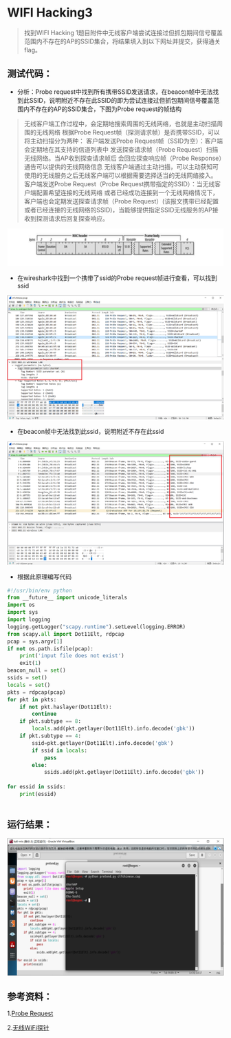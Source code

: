 # WIFI Hacking3

> 找到WIFI Hacking 1题目附件中无线客户端尝试连接过但抓包期间信号覆盖范围内不存在的AP的SSID集合，将结果填入到以下网址并提交，获得通关flag。

## 测试代码：

* 分析：Probe request中找到所有携带SSID发送请求，在beacon帧中无法找到此SSID，说明附近不存在此SSID的即为尝试连接过但抓包期间信号覆盖范围内不存在的AP的SSID集合，下图为Probe request的帧结构

> 无线客户端工作过程中，会定期地搜索周围的无线网络，也就是主动扫描周围的无线网络 根据Probe Request帧（探测请求帧）是否携带SSID，可以将主动扫描分为两种：  客户端发送Probe Request帧（SSID为空）：客户端会定期地在其支持的信道列表中 发送探查请求帧（Probe Request）扫描无线网络。当AP收到探查请求帧后 会回应探查响应帧（Probe Response）通告可以提供的无线网络信息 无线客户端通过主动扫描，可以主动获知可使用的无线服务之后无线客户端可以根据需要选择适当的无线网络接入。  客户端发送Probe Request（Probe Request携带指定的SSID）：当无线客户端配置希望连接的无线网络 或者已经成功连接到一个无线网络情况下，客户端也会定期发送探查请求帧（Probe Request）(该报文携带已经配置或者已经连接的无线网络的SSID)，当能够提供指定SSID无线服务的AP接收到探测请求后回复探查响应。

<img src="image\1.png" />

* 在wireshark中找到一个携带了ssid的Probe request帧进行查看，可以找到ssid

<img src="image\2.png" />

* 在beacon帧中无法找到此ssid，说明附近不存在此ssid

<img src="image\3.png" />

* 根据此原理编写代码

```python
#!/usr/bin/env python
from __future__ import unicode_literals
import os
import sys
import logging
logging.getLogger("scapy.runtime").setLevel(logging.ERROR)
from scapy.all import Dot11Elt, rdpcap
pcap = sys.argv[1]
if not os.path.isfile(pcap):
    print('input file does not exist')
    exit(1)
beacon_null = set()
ssids = set()
locals = set()
pkts = rdpcap(pcap)
for pkt in pkts:
    if not pkt.haslayer(Dot11Elt):
        continue
    if pkt.subtype == 8:
        locals.add(pkt.getlayer(Dot11Elt).info.decode('gbk'))
    if pkt.subtype == 4:
        ssid=pkt.getlayer(Dot11Elt).info.decode('gbk')
        if ssid in locals:
            pass
        else:
            ssids.add(pkt.getlayer(Dot11Elt).info.decode('gbk'))
        
for essid in ssids:
    print(essid)
        
```

## 运行结果：

<img src="image\4.png" />

## 参考资料：

1.[Probe Request](https://www.codetd.com/article/7636260)

2.[无线WiFi探针](https://wenku.baidu.com/view/6f17efb1ba4cf7ec4afe04a1b0717fd5360cb2cb.html)